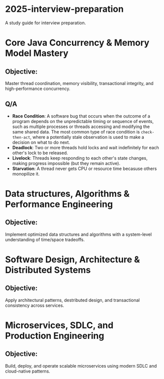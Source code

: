 # 2025-interview-preparation
A study guide for interview preparation.

# Core Java Concurrency & Memory Model Mastery
## Objective:
Master thread coordination, memory visibility, transactional integrity, and high-performance concurrency.


## Q/A
- **Race Condition**: A software bug that occurs when the outcome of a program depends on the unpredictable timing or sequence of events, such as multiple processes or threads accessing and modifying the same shared data. The most common type of race condition is `check-then-act`, where a potentially stale observation is used to make a decision on what to do next.
- **Deadlock**: Two or more threads hold locks and wait indefinitely for each other's lock to be released.
- **Livelock**: Threads keep responding to each other's state changes, making progress impossible (but they remain active).
- **Starvation**: A thread never gets CPU or resource time becasuse others monopilize it.

# Data structures, Algorithms & Performance Engineering
## Objective:
Implement optimized data structures and algorithms with a system-level understanding of time/space tradeoffs.

# Software Design, Architecture & Distributed Systems
## Objective:
Apply architectural patterns, destributed design, and transactional consistency across services.

# Microservices, SDLC, and Production Engineering
## Objective:
Build, deploy, and operate scalable microservices using modern SDLC and cloud-native patterns.
